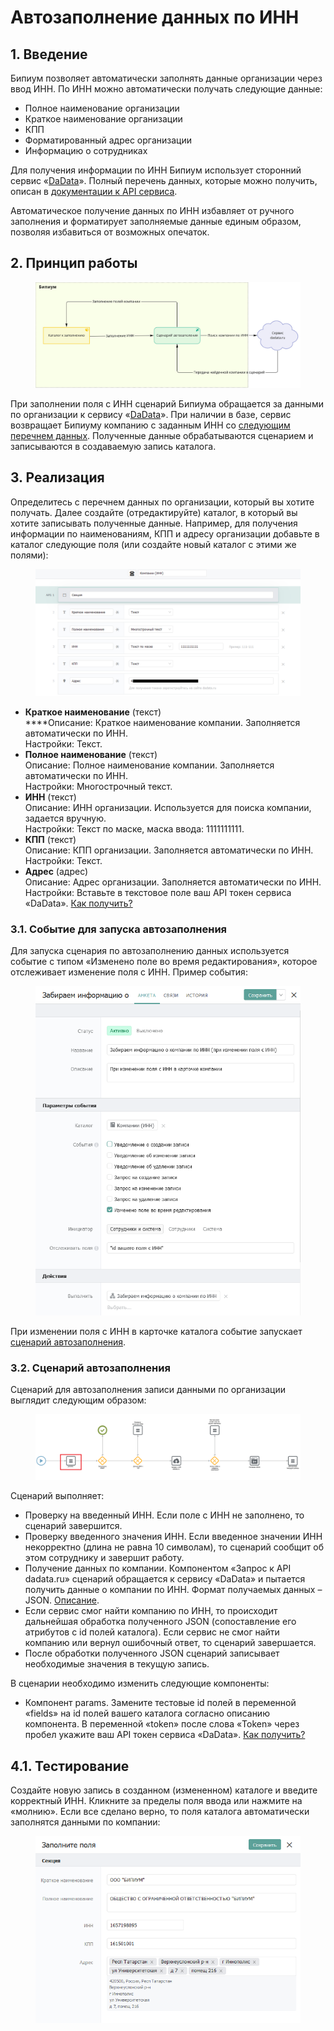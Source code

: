 # Автозаполнение данных по ИНН

## 1. **Введение**

Бипиум позволяет автоматически заполнять данные организации через ввод ИНН. По ИНН можно автоматически получать следующие данные:

* Полное наименование организации
* Краткое наименование организации
* КПП
* Форматированный адрес организации
* Информацию о сотрудниках

Для получения информации по ИНН Бипиум использует сторонний сервис «[DaData](https://dadata.ru/)». Полный перечень данных, которые можно получить, описан в [документации к API сервиса](https://dadata.ru/api/find-party/).

Автоматическое получение данных по ИНН избавляет от ручного заполнения и форматирует заполняемые данные единым образом, позволяя избавиться от возможных опечаток.

## **2. Принцип работы**

<figure><img src="../../.gitbook/assets/temp - Frame 13.jpg" alt=""><figcaption></figcaption></figure>

При заполнении поля с ИНН сценарий Бипиума обращается за данными по организации к сервису «[DaData](https://dadata.ru/)». При наличии в базе, сервис возвращает Бипиуму компанию с заданным ИНН со [следующим перечнем данных](https://dadata.ru/api/find-party/). Полученные данные обрабатываются сценарием и записываются в создаваемую запись каталога.

## **3. Реализация**

Определитесь с перечнем данных по организации, который вы хотите получать. Далее создайте (отредактируйте) каталог, в который вы хотите записывать полученные данные. Например, для получения информации по наименованиям, КПП и адресу организации добавьте в каталог следующие поля (или создайте новый каталог с этими же полями):

<figure><img src="../../.gitbook/assets/1 (2).png" alt=""><figcaption></figcaption></figure>

* **Краткое наименование** (текст)\
  ****Описание: Краткое наименование компании. Заполняется автоматически по ИНН.\
  Настройки: Текст.
* **Полное наименование** (текст)\
  Описание: Полное наименование компании. Заполняется автоматически по ИНН.\
  Настройки: Многострочный текст.
* **ИНН** (текст)\
  Описание: ИНН организации. Используется для поиска компании, задается вручную.\
  Настройки: Текст по маске, маска ввода: 1111111111.
* **КПП** (текст)\
  Описание: КПП организации. Заполняется автоматически по ИНН.\
  Настройки: Текст.
* **Адрес** (адрес)\
  Описание: Адрес организации. Заполняется автоматически по ИНН.\
  Настройки: Вставьте в текстовое поле ваш API токен сервиса «DaData». [Как получить?](https://docs.bpium.ru/integrations/integration/cases/integraciya-s-servisom-dadata#2.1.-poluchenie-tokena-servisa-dadata.ru)

### **3.1. Событие для запуска автозаполнения**

Для запуска сценария по автозаполнению данных используется событие с типом «Изменено поле во время редактирования», которое отслеживает изменение поля с ИНН. Пример события:

<figure><img src="../../.gitbook/assets/2 (2).png" alt=""><figcaption></figcaption></figure>

При изменении поля с ИНН в карточке каталога событие запускает [сценарий автозаполнения](https://drive.google.com/file/d/1lMRzJ7DWHhmd8KOalvyMA2jqvwLnZa5Z/view?usp=sharing).

### **3.2. Сценарий автозаполнения**

Сценарий для автозаполнения записи данными по организации выглядит следующим образом:

<figure><img src="../../.gitbook/assets/3.png" alt=""><figcaption></figcaption></figure>

Сценарий выполняет:

* Проверку на введенный ИНН. Если поле с ИНН не заполнено, то сценарий завершится.
* Проверку введенного значения ИНН. Если введенное значении ИНН некорректно (длина не равна 10 символам), то сценарий сообщит об этом сотруднику и завершит работу.
* Получение данных по компании. Компонентом «Запрос к API dadata.ru» сценарий обращается к сервису «DaData» и пытается получить данные о компании по ИНН. Формат получаемых данных – JSON. [Описание](https://dadata.ru/api/find-party/).
* Если сервис смог найти компанию по ИНН, то происходит дальнейшая обработка полученного JSON (сопоставление его атрибутов с id полей каталога). Если сервис не смог найти компанию или вернул ошибочный ответ, то сценарий завершается.
* После обработки полученного JSON сценарий записывает необходимые значения в текущую запись.

В сценарии необходимо изменить следующие компоненты:

* Компонент params. Замените тестовые id полей в переменной «fields» на id полей вашего каталога согласно описанию компонента. В переменной «token» после слова «Token» через пробел укажите ваш API токен сервиса «DaData». [Как получить?](https://docs.bpium.ru/integrations/integration/cases/integraciya-s-servisom-dadata#2.1.-poluchenie-tokena-servisa-dadata.ru)

## **4.1. Тестирование**

Создайте новую запись в созданном (измененном) каталоге и введите корректный ИНН. Кликните за пределы поля ввода или нажмите на «молнию». Если все сделано верно, то поля каталога автоматически заполнятся данными по компании:

<figure><img src="../../.gitbook/assets/4 (2).png" alt=""><figcaption></figcaption></figure>
